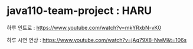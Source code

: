 # java110-team-project : HARU

하루 인트로    : https://www.youtube.com/watch?v=mkYRxbN-vK0

하루 시연 연상 : https://www.youtube.com/watch?v=jAq79X8-NwM&t=106s
